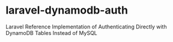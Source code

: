# laravel-dynamodb-auth
Laravel Reference Implementation of Authenticating Directly with DynamoDB Tables Instead of MySQL
